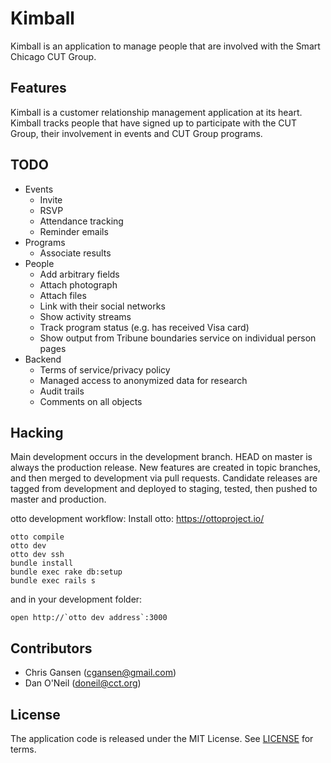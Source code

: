 Kimball
=====

Kimball is an application to manage people that are involved with the Smart Chicago CUT Group.

Features
--------

Kimball is a customer relationship management application at its heart. Kimball tracks people that have signed up to participate with the CUT Group, their involvement in events and CUT Group programs.

TODO
----
* Events
  * Invite
  * RSVP
  * Attendance tracking
  * Reminder emails
* Programs
  * Associate results
* People
  * Add arbitrary fields
  * Attach photograph
  * Attach files
  * Link with their social networks
  * Show activity streams
  * Track program status (e.g. has received Visa card)
  * Show output from Tribune boundaries service on individual person pages
* Backend
  * Terms of service/privacy policy
  * Managed access to anonymized data for research
  * Audit trails
  * Comments on all objects

Hacking
-------

Main development occurs in the development branch. HEAD on master is always the production release. New features are created in topic branches, and then merged to development via pull requests. Candidate releases are tagged from development and deployed to staging, tested, then pushed to master and production.

otto development workflow:
Install otto: https://ottoproject.io/
```
otto compile
otto dev
otto dev ssh
bundle install
bundle exec rake db:setup
bundle exec rails s
```
and in your development folder:
```
open http://`otto dev address`:3000
```

Contributors
------------

* Chris Gansen (cgansen@gmail.com)
* Dan O'Neil (doneil@cct.org)

License
-------

The application code is released under the MIT License. See [LICENSE](LICENSE.md) for terms.